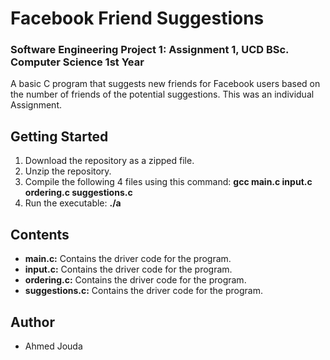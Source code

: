 # Facebook Friend Suggestions
### Software Engineering Project 1: Assignment 1, UCD BSc. Computer Science 1st Year
A basic C program that suggests new friends for Facebook users based on the number of friends of the potential suggestions. This was an individual Assignment.

## Getting Started
1. Download the repository as a zipped file.
2. Unzip the repository.
3. Compile the following 4 files using this command: **gcc main.c input.c ordering.c suggestions.c**
4. Run the executable: **./a**

## Contents
- **main.c:** Contains the driver code for the program.
- **input.c:** Contains the driver code for the program.
- **ordering.c:** Contains the driver code for the program.
- **suggestions.c:** Contains the driver code for the program.

## Author
- Ahmed Jouda
